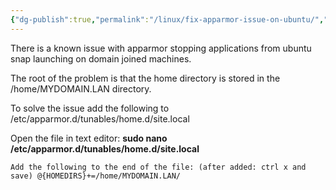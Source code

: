 ```yaml
---
{"dg-publish":true,"permalink":"/linux/fix-apparmor-issue-on-ubuntu/","tags":["public","linux","fix","domain","activedirectory","ubuntu"],"noteIcon":"1"}
---
```


There is a known issue with apparmor stopping applications from ubuntu snap launching on domain joined machines.

The root of the problem is that the home directory is stored in the /home/MYDOMAIN.LAN directory.

To solve the issue add the following to /etc/apparmor.d/tunables/home.d/site.local

Open the file in text editor: **sudo nano /etc/apparmor.d/tunables/home.d/site.local**

```
Add the following to the end of the file: (after added: ctrl x and save) @{HOMEDIRS}+=/home/MYDOMAIN.LAN/
```